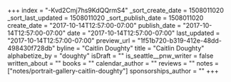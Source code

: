 +++
index = "-Kvd2Cmj7hs9KdQQrmS4"
_sort_create_date = 1508011020
_sort_last_updated = 1508011020
_sort_publish_date = 1508011020
create_date = "2017-10-14T12:57:00-07:00"
publish_date = "2017-10-14T12:57:00-07:00"
date = "2017-10-14T12:57:00-07:00"
last_updated = "2017-10-14T12:57:00-07:00"
preview_url = "1f51b720-b319-412e-48dd-498430f728db"
byline = "Caitlin Doughty"
title = "Caitlin Doughty"
alphabetize_by = "doughty"
isDraft = ""
is_seattle__pnw_writer = false
written_about = ""
books = ""
calendar_author = ""
reviews = ""
notes = ["notes/portrait-gallery-caitlin-doughty"]
sponsorships_author = ""
+++
